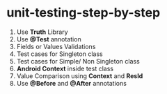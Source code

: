 # unit-testing-step-by-step

1) Use **Truth** Library
2) Use **@Test** annotation
3)  Fields or Values Validations 
4) Test cases for Singleton class
5) Test cases for Simple/ Non Singleton class
6) **Android Context** inside test class 
7) Value Comparison using **Context** and **ResId**
8) Use **@Before** and **@After** annotations
